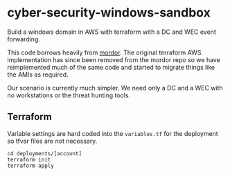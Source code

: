# cyber-security-windows-sandbox
Build a windows domain in AWS with terraform with a DC and WEC event forwarding.

This code borrows heavily from [mordor](https://github.com/OTRF/mordor). 
The original terraform AWS implementation has since 
been removed from the mordor repo so we have 
reimplemented much of the same code and started to 
migrate things like the AMIs as required. 

Our scenario is currently much simpler. We need 
only a DC and a WEC with no workstations or the 
threat hunting tools. 

## Terraform 

Variable settings are hard coded into the 
`variables.tf` for the deployment so tfvar files 
are not necessary. 

```buildoutcfg
cd deployments/[account]
terraform init
terraform apply 
```